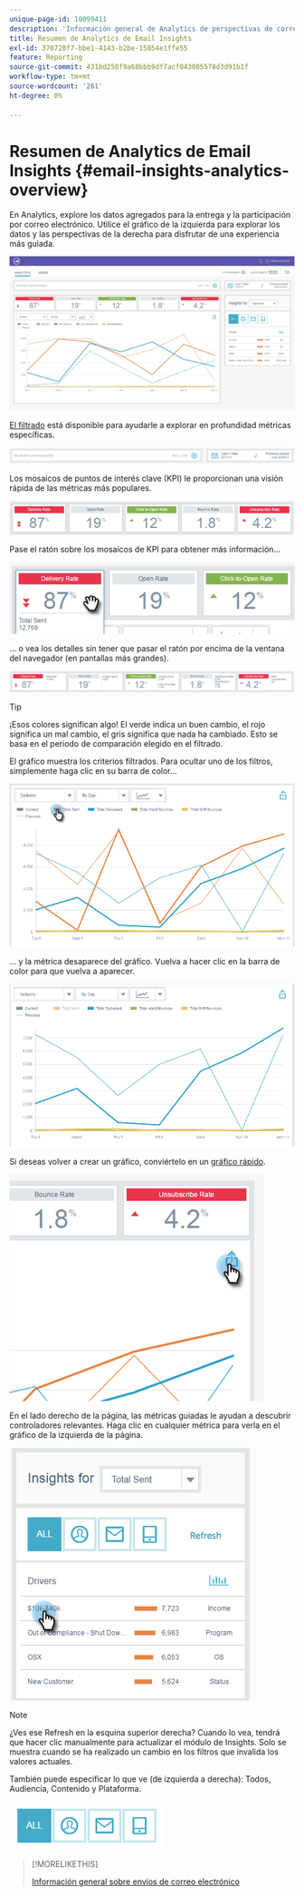 ```yaml
---
unique-page-id: 10099411
description: 'Información general de Analytics de perspectivas de correo electrónico: documentos de Marketo, documentación del producto'
title: Resumen de Analytics de Email Insights
exl-id: 370720f7-bbe1-4143-b2be-15854e1ffe55
feature: Reporting
source-git-commit: 431bd258f9a68bbb9df7acf043085578d3d91b1f
workflow-type: tm+mt
source-wordcount: '261'
ht-degree: 0%

---
```


# Resumen de Analytics de Email Insights {#email-insights-analytics-overview}

En Analytics, explore los datos agregados para la entrega y la participación por correo electrónico. Utilice el gráfico de la izquierda para explorar los datos y las perspectivas de la derecha para disfrutar de una experiencia más guiada.

![](assets/emailanalytics-1.jpg)

[El filtrado](/help/marketo/product-docs/reporting/email-insights/filtering-in-email-insights.md) está disponible para ayudarle a explorar en profundidad métricas específicas.

![](assets/filter-field.png)

Los mosaicos de puntos de interés clave (KPI) le proporcionan una visión rápida de las métricas más populares.

![](assets/kpi.png)

Pase el ratón sobre los mosaicos de KPI para obtener más información...

![](assets/kpi-hover.png)

... o vea los detalles sin tener que pasar el ratón por encima de la ventana del navegador (en pantallas más grandes).

![](assets/kpi-wide.png)

>[!TIP]
>
>¡Esos colores significan algo! El verde indica un buen cambio, el rojo significa un mal cambio, el gris significa que nada ha cambiado. Esto se basa en el periodo de comparación elegido en el filtrado.

El gráfico muestra los criterios filtrados. Para ocultar uno de los filtros, simplemente haga clic en su barra de color...

![](assets/chart1.png)

... y la métrica desaparece del gráfico. Vuelva a hacer clic en la barra de color para que vuelva a aparecer.

![](assets/chart2.png)

Si deseas volver a crear un gráfico, conviértelo en un [gráfico rápido](/help/marketo/product-docs/reporting/email-insights/email-insights-quick-charts.md).

![](assets/quick-chart.png)

En el lado derecho de la página, las métricas guiadas le ayudan a descubrir controladores relevantes. Haga clic en cualquier métrica para verla en el gráfico de la izquierda de la página.

![](assets/guided-metrics-ps.png)

>[!NOTE]
>
>¿Ves ese Refresh en la esquina superior derecha? Cuando lo vea, tendrá que hacer clic manualmente para actualizar el módulo de Insights. Solo se muestra cuando se ha realizado un cambio en los filtros que invalida los valores actuales.

También puede especificar lo que ve (de izquierda a derecha): Todos, Audiencia, Contenido y Plataforma.

![](assets/guided-bar.png)

>[!MORELIKETHIS]
>
>[Información general sobre envíos de correo electrónico](/help/marketo/product-docs/reporting/email-insights/email-insights-sends-overview.md)
